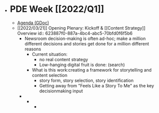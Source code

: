 - # PDE Week [[2022/Q1]]
	- [Agenda (GDoc)](https://docs.google.com/document/d/1bQNzdb107SdJ2kLRsMdGCnFZsad6WA7JaroT0K-37mk/edit#heading=h.mljmmepwzw52)
	- [[2022/03/21]] Opening Plenary: Kickoff & [[Content Strategy]] Overview
	  id:: 623887f0-887a-4bc4-abc5-70bfd0f6f5b6
		- Newsroom decision-making is often ad-hoc; make a million different decisions and stories get done for a million different reasons
			- Current situation:
				- no real content strategy
				- Low-hanging digital fruit is done: (search)
			- What is this work:creating a framework for storytelling and content selection
				- story form, story selection, story identification
				- Getting away from "Feels Like a Story To Me" as the key decisionmaking input
		-
			-
				-